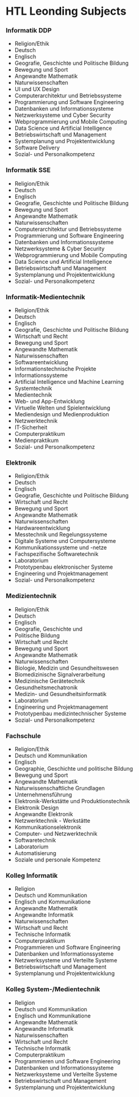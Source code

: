 # HTL Leonding Subjects

### Informatik DDP
- Religion/Ethik
- Deutsch
- Englisch
- Geografie, Geschichte und Politische Bildung
- Bewegung und Sport
- Angewandte Mathematik
- Naturwissenschaften
- UI und UX Design
- Computerarchitektur und Betriebssysteme
- Programmierung und Software Engineering
- Datenbanken und Informationssysteme
- Netzwerksysteme und Cyber Security
- Webprogrammierung und Mobile Computing
- Data Science und Artificial Intelligence
- Betriebswirtschaft und Management
- Systemplanung und Projektentwicklung
- Software Delivery
- Sozial- und Personalkompetenz

### Informatik SSE
- Religion/Ethik
- Deutsch
- Englisch
- Geografie, Geschichte und Politische Bildung
- Bewegung und Sport
- Angewandte Mathematik
- Naturwissenschaften
- Computerarchitektur und Betriebssysteme
- Programmierung und Software Engineering
- Datenbanken und Informationssysteme
- Netzwerksysteme & Cyber Security
- Webprogrammierung und Mobile Computing
- Data Science und Artificial Intelligence
- Betriebswirtschaft und Management
- Systemplanung und Projektentwicklung
- Sozial- und Personalkompetenz

### Informatik-Medientechnik
- Religion/Ethik
- Deutsch 
- Englisch
- Geografie, Geschichte und Politische Bildung 
- Wirtschaft und Recht
- Bewegung und Sport 
- Angewandte Mathematik 
- Naturwissenschaften
- Softwareentwicklung 
- Informationstechnische Projekte 
- Informationssysteme
- Artificial Intelligence und Machine Learning 
- Systemtechnik 
- Medientechnik 
- Web- und App-Entwicklung
- Virtuelle Welten und Spielentwicklung
- Mediendesign und Medienproduktion
- Netzwerktechnik
- IT-Sicherheit
- Computerpraktikum 
- Medienpraktikum 
- Sozial- und Personalkompetenz

### Elektronik
- Religion/Ethik
- Deutsch
- Englisch
- Geografie, Geschichte und Politische Bildung
- Wirtschaft und Recht
- Bewegung und Sport
- Angewandte Mathematik
- Naturwissenschaften
- Hardwareentwicklung
- Messtechnik und Regelungssysteme
- Digitale Systeme und Computersysteme
- Kommunikationssysteme und -netze
- Fachspezifische Softwaretechnik
- Laboratorium
- Prototypenbau elektronischer Systeme
- Engineering und Projektmanagement
- Sozial- und Personalkompetenz

### Medizientechnik
- Religion/Ethik
- Deutsch
- Englisch
- Geografie, Geschichte und  
- Politische Bildung
- Wirtschaft und Recht
- Bewegung und Sport
- Angewandte Mathematik
- Naturwissenschaften
- Biologie, Medizin und Gesundheitswesen
- Biomedizinische Signalverarbeitung
- Medizinische Gerätetechnik
- Gesundheitsmechatronik
- Medizin- und Gesundheitsinformatik
- Laboratorium
- Engineering und Projektmanagement
- Prototypenbau medizintechnischer Systeme
- Sozial- und Personalkompetenz

### Fachschule
- Religion/Ethik 
- Deutsch und Kommunikation 
- Englisch 
- Geographie, Geschichte und politische Bildung
- Bewegung und Sport
- Angewandte Mathematik 
- Naturwissenschaftliche Grundlagen 
- Unternehmensführung
- Elektronik-Werkstätte und Produktionstechnik 
- Elektronik Design 
- Angewandte Elektronik 
- Netzwerktechnik - Werkstätte
- Kommunikationselektronik
- Computer- und Netzwerktechnik 
- Softwaretechnik 
- Laboratorium
- Automatisierung
- Soziale und personale Kompetenz

### Kolleg Informatik
- Religion 
- Deutsch und Kommunikation
- Englisch und Kommunikatione 
- Angewandte Mathematik 
- Angewandte Informatik
- Naturwissenschaften
- Wirtschaft und Recht
- Technische Informatik
- Computerpraktikum 
- Programmieren und Software Engineering
- Datenbanken und Informationssysteme
- Netzwerksysteme und Verteilte Systeme
- Betriebswirtschaft und Management
- Systemplanung und Projektentwicklung

### Kolleg System-/Medientechnik
- Religion
- Deutsch und Kommunikation 
- Englisch und Kommunikatione 
- Angewandte Mathematik 
- Angewandte Informatik 
- Naturwissenschaften 
- Wirtschaft und Recht
- Technische Informatik 
- Computerpraktikum 
- Programmieren und Software Engineering
- Datenbanken und Informationssysteme
- Netzwerksysteme und Verteilte Systeme
- Betriebswirtschaft und Management
- Systemplanung und Projektentwicklung